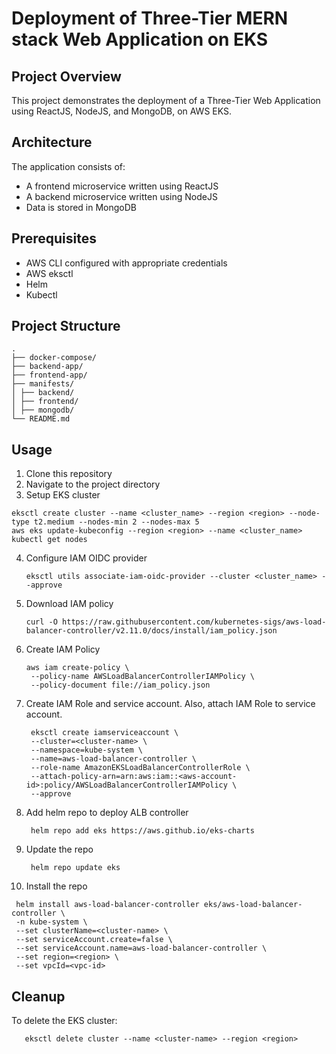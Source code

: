 # Deployment of Three-Tier MERN stack Web Application on EKS

## Project Overview

This project demonstrates the deployment of a Three-Tier Web Application using ReactJS, NodeJS, and MongoDB, on AWS EKS.

## Architecture

The application  consists of:

- A frontend microservice written using ReactJS
- A backend microservice written using NodeJS
- Data is stored in MongoDB

## Prerequisites

- AWS CLI configured with appropriate credentials
- AWS eksctl
- Helm
- Kubectl 

## Project Structure

```
.
├── docker-compose/
├── backend-app/
├── frontend-app/
├── manifests/
│ ├── backend/
│ ├── frontend/
│ ├── mongodb/
└── README.md
```

## Usage

1. Clone this repository
2. Navigate to the project directory
3. Setup EKS cluster

```
eksctl create cluster --name <cluster_name> --region <region> --node-type t2.medium --nodes-min 2 --nodes-max 5
aws eks update-kubeconfig --region <region> --name <cluster_name>
kubectl get nodes
```

4. Configure IAM OIDC provider

   ```
   eksctl utils associate-iam-oidc-provider --cluster <cluster_name> --approve
   ```

5. Download IAM policy

   ```
   curl -O https://raw.githubusercontent.com/kubernetes-sigs/aws-load-balancer-controller/v2.11.0/docs/install/iam_policy.json
   ```

6. Create IAM Policy

   ```
   aws iam create-policy \
    --policy-name AWSLoadBalancerControllerIAMPolicy \
    --policy-document file://iam_policy.json
   ```

7. Create IAM Role and service account. Also, attach IAM Role to service account.

   ```
    eksctl create iamserviceaccount \
    --cluster=<cluster-name> \
    --namespace=kube-system \
    --name=aws-load-balancer-controller \
    --role-name AmazonEKSLoadBalancerControllerRole \
    --attach-policy-arn=arn:aws:iam::<aws-account-id>:policy/AWSLoadBalancerControllerIAMPolicy \
    --approve
   ```

8. Add helm repo to deploy ALB controller

   ```
    helm repo add eks https://aws.github.io/eks-charts
   ```
9. Update the repo

   ```
    helm repo update eks
   ```
10. Install the repo

   ```
    helm install aws-load-balancer-controller eks/aws-load-balancer-controller \            
    -n kube-system \
    --set clusterName=<cluster-name> \
    --set serviceAccount.create=false \
    --set serviceAccount.name=aws-load-balancer-controller \
    --set region=<region> \
    --set vpcId=<vpc-id>
   ```



## Cleanup

To delete the EKS cluster:

```
   eksctl delete cluster --name <cluster-name> --region <region>
```

